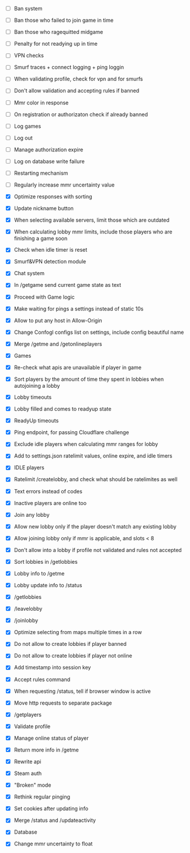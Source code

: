- [ ] Ban system
- [ ] Ban those who failed to join game in time
- [ ] Ban those who ragequitted midgame
- [ ] Penalty for not readying up in time
- [ ] VPN checks
- [ ] Smurf traces + connect logging + ping loggin
- [ ] When validating profile, check for vpn and for smurfs
- [ ] Don't allow validation and accepting rules if banned
- [ ] Mmr color in response
- [ ] On registration or authorizaton check if already banned
- [ ] Log games
- [ ] Log out
- [ ] Manage authorization expire
- [ ] Log on database write failure
- [ ] Restarting mechanism
- [ ] Regularly increase mmr uncertainty value

- [x] Optimize responses with sorting
- [x] Update nickname button
- [x] When selecting available servers, limit those which are outdated
- [x] When calculating lobby mmr limits, include those players who are finishing a game soon
- [x] Check when idle timer is reset
- [x] Smurf&VPN detection module
- [x] Chat system
- [x] In /getgame send current game state as text
- [x] Proceed with Game logic
- [x] Make waiting for pings a settings instead of static 10s
- [x] Allow to put any host in Allow-Origin
- [x] Change Confogl configs list on settings, include config beautiful name
- [x] Merge /getme and /getonlineplayers
- [x] Games
- [x] Re-check what apis are unavailable if player in game
- [x] Sort players by the amount of time they spent in lobbies when autojoining a lobby
- [x] Lobby timeouts
- [x] Lobby filled and comes to readyup state
- [x] ReadyUp timeouts
- [x] Ping endpoint, for passing Cloudflare challenge
- [x] Exclude idle players when calculating mmr ranges for lobby
- [x] Add to settings.json ratelimit values, online expire, and idle timers
- [x] IDLE players
- [x] Ratelimit /createlobby, and check what should be ratelimites as well
- [x] Text errors instead of codes
- [x] Inactive players are online too
- [x] Join any lobby
- [x] Allow new lobby only if the player doesn't match any existing lobby
- [x] Allow joining lobby only if mmr is applicable, and slots < 8
- [x] Don't allow into a lobby if profile not validated and rules not accepted
- [x] Sort lobbies in /getlobbies
- [x] Lobby info to /getme
- [x] Lobby update info to /status
- [x] /getlobbies
- [x] /leavelobby
- [x] /joinlobby
- [x] Optimize selecting from maps multiple times in a row
- [x] Do not allow to create lobbies if player banned
- [x] Do not allow to create lobbies if player not online
- [x] Add timestamp into session key
- [x] Accept rules command
- [x] When requesting /status, tell if browser window is active
- [x] Move http requests to separate package
- [x] /getplayers
- [x] Validate profile
- [x] Manage online status of player
- [x] Return more info in /getme
- [x] Rewrite api
- [x] Steam auth
- [x] "Broken" mode
- [x] Rethink regular pinging
- [x] Set cookies after updating info
- [x] Merge /status and /updateactivity
- [x] Database
- [x] Change mmr uncertainty to float
